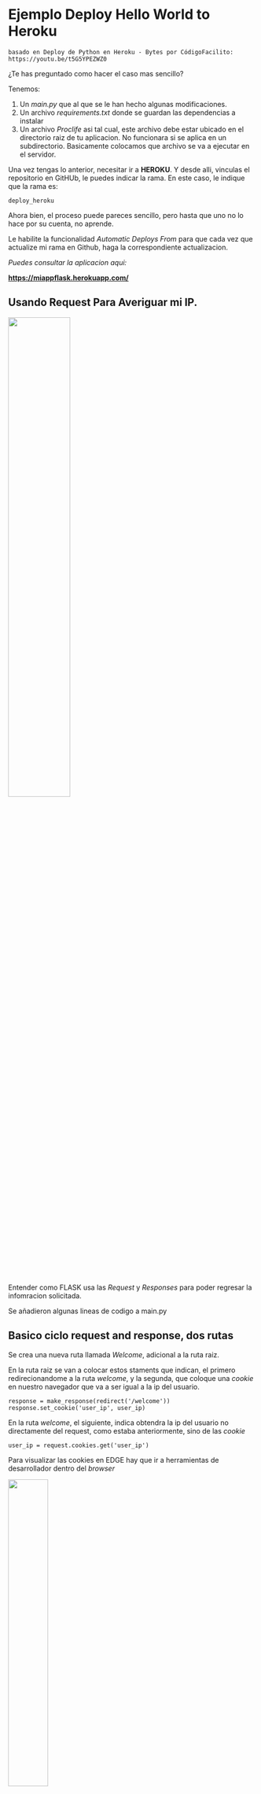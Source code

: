 # Ejemplo Deploy Hello World to Heroku

    basado en Deploy de Python en Heroku - Bytes por CódigoFacilito: https://youtu.be/t5G5YPEZWZ0

¿Te has preguntado como hacer el caso mas sencillo?

Tenemos:
1. Un *main.py* que al que se le han hecho algunas modificaciones.
2. Un archivo *requirements.txt* donde se guardan las dependencias a instalar
3. Un archivo *Proclife* asi tal cual, este archivo debe estar ubicado en el directorio raiz de tu aplicacion. No funcionara si se aplica en un subdirectorio. Basicamente colocamos que archivo se va a ejecutar en el servidor.

Una vez tengas lo anterior, necesitar ir a **HEROKU**. Y desde alli, vinculas el repositorio en GitHUb, le puedes indicar la rama. En este caso, le indique que la rama es: 

    deploy_heroku

Ahora bien, el proceso puede pareces sencillo, pero hasta que uno no lo hace por su cuenta, no aprende. 

Le habilite la funcionalidad *Automatic Deploys From* para que cada vez que actualize mi rama en Github, haga la correspondiente actualizacion.

*Puedes consultar la aplicacion aqui:*

**https://miappflask.herokuapp.com/**

## Usando Request Para Averiguar mi IP.

<img src="https://i.imgur.com/FbP6nZ8.jpg" width="50%"/>

Entender como FLASK usa las *Request* y *Responses* para poder regresar la infomracion solicitada. 

Se añadieron algunas lineas de codigo a main.py

## Basico ciclo request and response, dos rutas

Se crea una nueva ruta llamada *Welcome*, adicional a la ruta raiz.

En la ruta raiz se van a colocar estos staments que indican, el primero redirecionandome a la ruta *welcome*, y la segunda, que coloque una *cookie* en nuestro navegador que va a ser igual a la ip del usuario.  

    response = make_response(redirect('/welcome'))
    response.set_cookie('user_ip', user_ip)

En la ruta *welcome*, el siguiente, indica obtendra la ip del usuario no directamente del request, como estaba anteriormente, sino de las *cookie*

    user_ip = request.cookies.get('user_ip')

Para visualizar las cookies en EDGE hay que ir a herramientas de desarrollador dentro del *browser*

<img src="https://i.imgur.com/1J0WMvg.jpg" width="40%"/>

Y dento de estra cruzecita buscar *Aplicacion*, y luego *Almacenamiento*

## Templates con Jinja 2

Un template es un archivo .html que permite renderiar informacion estatica y dinamica, para este caso podriamos pasar la informacion de la ip del usuario directamente al html, en lugar de regresarla como una cadena de texto.

Vamos a crear un nuevo directorio llamado templates, e importa de la clase Flask el modulo render_template

en la ruta hello, donde ahora en vez de retornar una cadena, retornamos el template: hello.html

tambien enviamos la user_ip, y dentro del html, coloccamos doble corchete, para indicar es una variable

Asi se veria en el servidor local:

<img src="https://i.imgur.com/KO2Xk1E.jpg" width="100"/>

Lectura recomendada: https://jinja.palletsprojects.com/en/3.1.x/


## Estructuras de control

La idea es crear una lista de frutas en la *aplicacion*, ya sabemos que la aplicacion es *main.py*, y que la mostraremos en la ruta *welcome*, siempre y cuando se cumpla la condicion. *¿Cual es esa condicion?* Lo explicare mas adelante.

**¿Que es el contexto de la aplicacion?** Es un concepto en construcion, sin embargo cuando una aplicacion maneja muchas variables, es mejor crear un diccionario con los parametros que vamos a pasar, y posteriormente expandir el diccionario, con la notacion **context

    @app.route('/hello')
    def hello():
        user_ip = request.cookies.get('user_ip')
        context ={
            'user_ip':user_ip,
            'fruits':fruits,
    }
    return render_template('hello.html', **context )



**En el template welcome**

Se guarda la IP del Usuario en una Cookie en la ruta raiz, como se ha venido haciendo, y nos redirige a la ruta *welcome*. 

De encontrarse la *user_ip* no la mostrara, seguido de la lista de frutas, aconcejo hacerlo con el tag *ul*. 

¿Que es el *HTML tag* *ul*? An unordered HTML list. Es para que el Browser entienda que es una lista, y la usaremos para desplegar nuestra lista de frutas, si se cumple la condicion. 

De no encontrarse la IP del usuario, desplegara un mensaje y un enlace hacia la raiz para intentar obtenerla.

La haremos en el html:

Para todos los templates, Flask pone a nuestra disposicion una variable que se llama url_for que nos permite encontrar la ruta especifica, con enviar el nombre de la funcion que pertenece a esta ruta.

        {% if user_ip %}
        <h3>Your IP is {{user_ip}}</h3>
        <ul>
            {% for fruit in fruits %}
                <li>{{fruit}}</li>
            {% endfor %}
        </ul>
        {% else %}
            <a href="{{url_for('index')}}">Ir a inicio</a>
            <h3>Cookie Not Found</h3>
        {% endif %}

Como vez index es la funcion que pertenece a la ruta raiz, y la que guarda la ip del usuario.


## Hago una busqueda y mostrarla en una ruta

Se realiza una busqueda estatica en *DataWorkers.py*, y se renderiza en la ruta *welcome*. Mira que se usa para la busqueda, funciones de orden superior-*high orfer functions*

Cada vez que se refresque la pagina, mostrara una busqueda diferente.